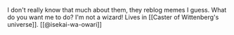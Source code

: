 I don't really know that much about them, they reblog memes I guess. What do you want me to do? I'm not a wizard! Lives in [[Caster of Wittenberg's universe]]. [[@isekai-wa-owari]]